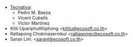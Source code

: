 - [Tecnativa](https://www.tecnativa.com):
  - Pedro M. Baeza
  - Vicent Cubells
  - Víctor Martínez
- Kitti Upariphutthiphong \<<kittiu@ecosoft.co.th>\>
- Rattapong Chokmasermkul \<<rattapongc@ecosoft.co.th>\>
- Saran Lim. \<<saranl@ecosoft.co.th>\>
